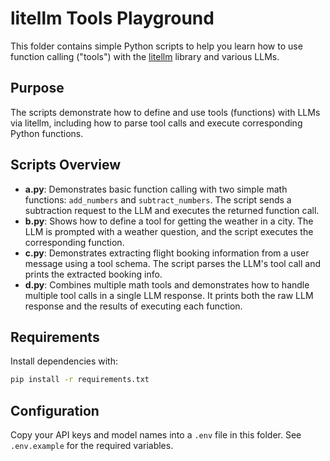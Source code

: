 # litellm Tools Playground

This folder contains simple Python scripts to help you learn how to use function calling ("tools") with the [litellm](https://github.com/BerriAI/litellm) library and various LLMs.

## Purpose

The scripts demonstrate how to define and use tools (functions) with LLMs via litellm, including how to parse tool calls and execute corresponding Python functions.

## Scripts Overview

- **a.py**: Demonstrates basic function calling with two simple math functions: `add_numbers` and `subtract_numbers`. The script sends a subtraction request to the LLM and executes the returned function call.
- **b.py**: Shows how to define a tool for getting the weather in a city. The LLM is prompted with a weather question, and the script executes the corresponding function.
- **c.py**: Demonstrates extracting flight booking information from a user message using a tool schema. The script parses the LLM's tool call and prints the extracted booking info.
- **d.py**: Combines multiple math tools and demonstrates how to handle multiple tool calls in a single LLM response. It prints both the raw LLM response and the results of executing each function.

## Requirements

Install dependencies with:

```sh
pip install -r requirements.txt
```

## Configuration

Copy your API keys and model names into a `.env` file in this folder. See `.env.example` for the required variables.
